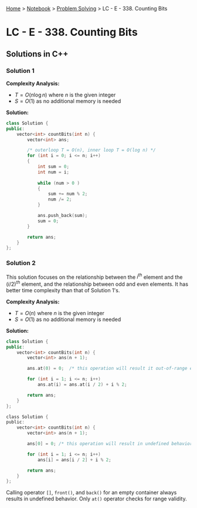<a href="../../">Home</a> > <a href="../notebook">Notebook</a> > <a href="./">Problem Solving</a> > LC - E - 338. Counting Bits

# LC - E - 338. Counting Bits



## Solutions in C++

### Solution 1

**Complexity Analysis:**

*  $T = O(n\log n)$ where $n$ is the given integer 
*  $S = O(1)$ as no additional memory is needed

**Solution:**

```cpp
class Solution {
public:
    vector<int> countBits(int n) {
        vector<int> ans;

        /* outerloop T = O(n), inner loop T = O(log n) */
        for (int i = 0; i <= n; i++)
        {
            int sum = 0;
       		int num = i;
            
            while (num > 0 )
            {
                sum += num % 2;
                num /= 2;
            }

            ans.push_back(sum);
            sum = 0;
        }

        return ans;
    }
};
```



### Solution 2

This solution focuses on the relationship between the $i^{th}$ element and the $(i/2)^{th}$ element, and the relationship between odd and even elements. It has better time complexity than that of Solution 1's.

**Complexity Analysis:**

*  $T = O(n)$ where $n$ is the given integer     
*  $S = O(1)$ as no additional memory is needed

**Solution:**

```cpp
class Solution {
public:
    vector<int> countBits(int n) {
        vector<int> ans(n + 1);

        ans.at(0) = 0;	/* this operation will result it out-of-range error on a vector of size 0 */

        for (int i = 1; i <= n; i++)
            ans.at(i) = ans.at(i / 2) + i % 2;

        return ans;
    }
};
```

```c
class Solution {
public:
    vector<int> countBits(int n) {
        vector<int> ans(n + 1);

        ans[0] = 0;	/* this operation will result in undefined behavior on a vector of size 0 */

        for (int i = 1; i <= n; i++)
            ans[i] = ans[i / 2] + i % 2;

        return ans;
    }
};
```

Calling operator `[]`, `front()`, and `back()` for an empty container always results in undefined behavior. Only `at()` operator checks for range validity.
